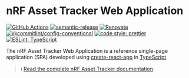 # nRF Asset Tracker Web Application

[![GitHub Actions](https://github.com/NordicSemiconductor/asset-tracker-cloud-app-js/workflows/Test%20and%20Release/badge.svg)](https://github.com/NordicSemiconductor/asset-tracker-cloud-app-js/actions)
[![semantic-release](https://img.shields.io/badge/%20%20%F0%9F%93%A6%F0%9F%9A%80-semantic--release-e10079.svg)](https://github.com/semantic-release/semantic-release)
[![Renovate](https://img.shields.io/badge/renovate-enabled-brightgreen.svg)](https://renovatebot.com)
[![@commitlint/config-conventional](https://img.shields.io/badge/%40commitlint-config--conventional-brightgreen)](https://github.com/conventional-changelog/commitlint/tree/master/@commitlint/config-conventional)
[![code style: prettier](https://img.shields.io/badge/code_style-prettier-ff69b4.svg)](https://github.com/prettier/prettier/)
[![ESLint: TypeScript](https://img.shields.io/badge/ESLint-TypeScript-blue.svg)](https://github.com/typescript-eslint/typescript-eslint)

The nRF Asset Tracker Web Application is a reference single-page application
(SPA) developed using
[create-react-app](https://github.com/facebook/create-react-app) in
[TypeScript](https://www.typescriptlang.org/).

> :information_source:
> [Read the complete nRF Asset Tracker documentation](https://nordicsemiconductor.github.io/asset-tracker-cloud-docs/).
